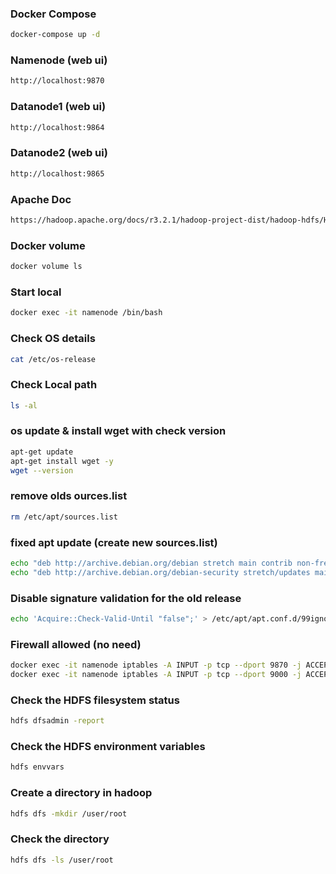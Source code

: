 ### Docker Compose
```bash
docker-compose up -d
```

### Namenode (web ui)
```bash
http://localhost:9870
```
### Datanode1 (web ui)
```bash
http://localhost:9864
```
### Datanode2 (web ui)
```bash
http://localhost:9865
```

### Apache Doc
```bash
https://hadoop.apache.org/docs/r3.2.1/hadoop-project-dist/hadoop-hdfs/HDFSCommands.html
```

### Docker volume
```bash
docker volume ls
```

### Start local
```bash
docker exec -it namenode /bin/bash
```

### Check OS details
```bash
cat /etc/os-release
```

### Check Local path
```bash
ls -al
```

### os update & install wget with check version
```bash
apt-get update
apt-get install wget -y
wget --version
```

### remove olds ources.list
```bash
rm /etc/apt/sources.list
```

### fixed apt update (create new sources.list)
```bash
echo "deb http://archive.debian.org/debian stretch main contrib non-free" > /etc/apt/sources.list
echo "deb http://archive.debian.org/debian-security stretch/updates main contrib non-free" >> /etc/apt/sources.list
```

### Disable signature validation for the old release
```bash
echo 'Acquire::Check-Valid-Until "false";' > /etc/apt/apt.conf.d/99ignore-release-date
```

### Firewall allowed (no need)
```bash
docker exec -it namenode iptables -A INPUT -p tcp --dport 9870 -j ACCEPT
docker exec -it namenode iptables -A INPUT -p tcp --dport 9000 -j ACCEPT
```

### Check the HDFS filesystem status
```bash
hdfs dfsadmin -report
```

### Check the HDFS environment variables
```bash
hdfs envvars
```

### Create a directory in hadoop
```bash
hdfs dfs -mkdir /user/root
```

### Check the directory
```bash
hdfs dfs -ls /user/root
```
